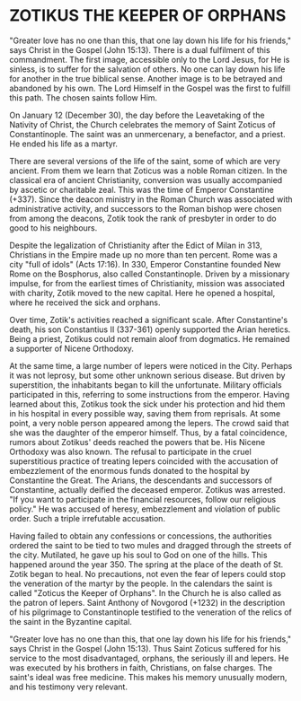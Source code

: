 # ZOTIKUS THE KEEPER OF ORPHANS

"Greater love has no one than this, that one lay down his life for his friends," says Christ in the Gospel (John 15:13). There is a dual fulfilment of this commandment. The first image, accessible only to the Lord Jesus, for He is sinless, is to suffer for the salvation of others. No one can lay down his life for another in the true biblical sense. Another image is to be betrayed and abandoned by his own. The Lord Himself in the Gospel was the first to fulfill this path. The chosen saints follow Him.

On January 12 (December 30), the day before the Leavetaking of the Nativity of Christ, the Church celebrates the memory of Saint Zoticus of Constantinople. The saint was an unmercenary, a benefactor, and a priest. He ended his life as a martyr.

There are several versions of the life of the saint, some of which are very ancient. From them we learn that Zoticus was a noble Roman citizen. In the classical era of ancient Christianity, conversion was usually accompanied by ascetic or charitable zeal. This was the time of Emperor Constantine (+337). Since the deacon ministry in the Roman Church was associated with administrative activity, and successors to the Roman bishop were chosen from among the deacons, Zotik took the rank of presbyter in order to do good to his neighbours.

Despite the legalization of Christianity after the Edict of Milan in 313, Christians in the Empire made up no more than ten percent. Rome was a city "full of idols" (Acts 17:16). In 330, Emperor Constantine founded New Rome on the Bosphorus, also called Constantinople. Driven by a missionary impulse, for from the earliest times of Christianity, mission was associated with charity, Zotik moved to the new capital. Here he opened a hospital, where he received the sick and orphans.

Over time, Zotik's activities reached a significant scale. After Constantine's death, his son Constantius II (337-361) openly supported the Arian heretics. Being a priest, Zotikus could not remain aloof from dogmatics. He remained a supporter of Nicene Orthodoxy.

At the same time, a large number of lepers were noticed in the City. Perhaps it was not leprosy, but some other unknown serious disease. But driven by superstition, the inhabitants began to kill the unfortunate. Military officials participated in this, referring to some instructions from the emperor. Having learned about this, Zotikus took the sick under his protection and hid them in his hospital in every possible way, saving them from reprisals. At some point, a very noble person appeared among the lepers. The crowd said that she was the daughter of the emperor himself. Thus, by a fatal coincidence, rumors about Zotikus' deeds reached the powers that be. His Nicene Orthodoxy was also known. The refusal to participate in the cruel superstitious practice of treating lepers coincided with the accusation of embezzlement of the enormous funds donated to the hospital by Constantine the Great. The Arians, the descendants and successors of Constantine, actually deified the deceased emperor. Zotikus was arrested. "If you want to participate in the financial resources, follow our religious policy." He was accused of heresy, embezzlement and violation of public order. Such a triple irrefutable accusation.

Having failed to obtain any confessions or concessions, the authorities ordered the saint to be tied to two mules and dragged through the streets of the city. Mutilated, he gave up his soul to God on one of the hills. This happened around the year 350. The spring at the place of the death of St. Zotik began to heal. No precautions, not even the fear of lepers could stop the veneration of the martyr by the people. In the calendars the saint is called "Zoticus the Keeper of Orphans". In the Church he is also called as the patron of lepers. Saint Anthony of Novgorod (+1232) in the description of his pilgrimage to Constantinople testified to the veneration of the relics of the saint in the Byzantine capital.

"Greater love has no one than this, that one lay down his life for his friends," says Christ in the Gospel (John 15:13). Thus Saint Zoticus suffered for his service to the most disadvantaged, orphans, the seriously ill and lepers. He was executed by his brothers in faith, Christians, on false charges. The saint's ideal was free medicine. This makes his memory unusually modern, and his testimony very relevant.
